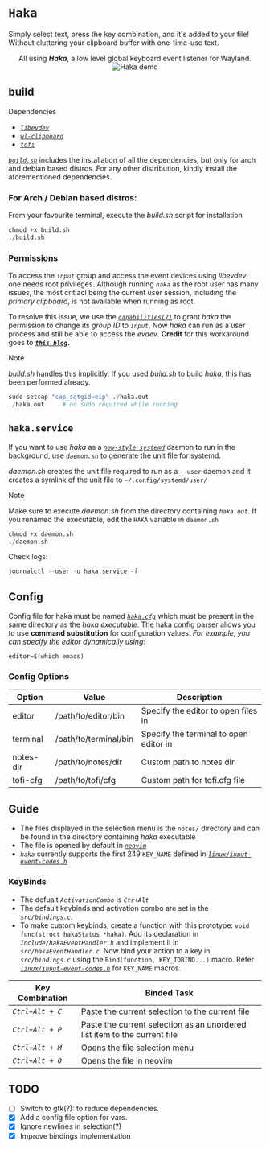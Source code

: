 # `Haka`
Simply select text, press the key combination, and it's added to your file! Without cluttering your clipboard buffer with one-time-use text. 

<p align="center">
  All using <b><i>Haka</i></b>, a low level global keyboard event listener for Wayland.
  <br/>
  <img src="https://github.com/user-attachments/assets/94bfdb3c-b3ee-4772-bb04-be72dfc07517" alt="Haka demo"/>
</p>

## build
Dependencies
- *[`libevdev`](https://gitlab.freedesktop.org/libevdev/libevdev)*
- *[`wl-clipboard`](https://github.com/bugaevc/wl-clipboard)*
- *[`tofi`](https://github.com/philj56/tofi)*

*[`build.sh`](https://github.com/horrifyingHorse/haka/blob/main/build.sh)* includes the installation of all the dependencies, but only for arch and debian based distros. For any other distribution, kindly install the aforementioned dependencies.

### For Arch / Debian based distros:
From your favourite terminal, execute the *build.sh* script for installation
```python
chmod +x build.sh
./build.sh
```

### Permissions
To access the *`input`* group and access the event devices using *libevdev*, one needs root privileges. Although running *`haka`* as the root user has many issues, the most critiacl being the current user session, including the *primary clipboard*, is not available when running as root.

To resolve this issue, we use the *[`capabilities(7)`](https://man7.org/linux/man-pages/man7/capabilities.7.html)* to grant *haka* the permission to change its *group ID* to *`input`*. Now *haka* can run as a user process and still be able to access the *evdev*. **Credit** for this workaround goes to ***[`this blog`](https://suricrasia.online/blog/turning-a-keyboard-into/#:~:text=Running%20external%20programs)*.**

> [!NOTE]
> *build.sh* handles this implicitly. If you used *build.sh* to build *haka*, this has been performed already.

```python
sudo setcap "cap_setgid=eip" ./haka.out
./haka.out     # no sudo required while running
```

## `haka.service`
If you want to use *haka* as a *[`new-style systemd`](https://www.freedesktop.org/software/systemd/man/latest/daemon.html#New-Style%20Daemons)* daemon to run in the background, use *[`daemon.sh`](https://github.com/horrifyingHorse/haka/blob/main/daemon.sh)* to generate the unit file for systemd.

*daemon.sh* creates the unit file required to run as a `--user` daemon and it creates a symlink of the unit file to `~/.config/systemd/user/`

> [!NOTE]
> Make sure to execute *daemon.sh* from the directory containing *`haka.out`*. If you renamed the executable, edit the `HAKA` variable in `daemon.sh`

```python
chmod +x daemon.sh
./daemon.sh
```

Check logs:
```python
journalctl --user -u haka.service -f
```

## Config
Config file for haka must be named *[`haka.cfg`](https://github.com/horrifyingHorse/haka/blob/main/haka.cfg)* which must be present in the same directory as the *haka executable*. The haka config parser allows you to use **command substitution** for configuration values. *For example, you can specify the editor dynamically using*:

```env
editor=$(which emacs)
```

### Config Options
| Option | Value | Description |
|--------|-------|-------------|
| editor | /path/to/editor/bin | Specify the editor to open files in | 
| terminal | /path/to/terminal/bin | Specify the terminal to open editor in | 
| notes-dir | /path/to/notes/dir | Custom path to notes dir | 
| tofi-cfg | /path/to/tofi/cfg | Custom path for tofi.cfg file | 

## Guide
- The files displayed in the selection menu is the `notes/` directory and can be found in the directory containing *haka* executable
- The file is opened by default in *[`neovim`](https://github.com/neovim/neovim)*
- *`haka`* currently supports the first 249 `KEY_NAME` defined in *[`linux/input-event-codes.h`](https://raw.githubusercontent.com/whot/libevdev/refs/heads/master/include/linux/input-event-codes.h)*

### KeyBinds
- The defualt *`ActivationCombo`* is *`Ctr+Alt`*
- The default keybinds and activation combo are set in the *[`src/bindings.c`](https://github.com/horrifyingHorse/haka/blob/main/src/bindings.c)*.
- To make custom keybinds, create a function with this prototype: `void func(struct hakaStatus *haka)`. Add its declaration in *`include/hakaEventHandler.h`* and implement it in *`src/hakaEventHandler.c`*.
Now bind your action to a key in *`src/bindings.c`* using the `Bind(function, KEY_TOBIND...)` macro. Refer *[`linux/input-event-codes.h`](https://raw.githubusercontent.com/whot/libevdev/refs/heads/master/include/linux/input-event-codes.h)* for `KEY_NAME` macros.

| Key Combination | Binded Task |
|-----------------|-------------|
| *`Ctrl+Alt + C`* | Paste the current selection to the current file |
| *`Ctrl+Alt + P`* | Paste the current selection as an unordered list item to the current file |
| *`Ctrl+Alt + M`* | Opens the file selection menu |
| *`Ctrl+Alt + O`* | Opens the file in neovim |

## TODO
- [ ] Switch to gtk(?): to reduce dependencies.
- [x] Add a config file option for vars.
- [x] Ignore newlines in selection(?)
- [x] Improve bindings implementation
